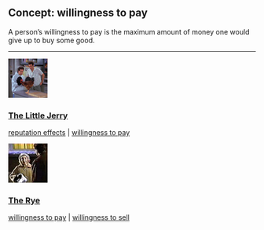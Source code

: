 ## Concept: willingness to pay

A person’s willingness to pay is the maximum amount of money one would give up to buy some good.

<hr>
<div class="clip-listing">
<img src="media/icons/litle_jerry.jpg" alt="The Little Jerry icon">

### [The Little Jerry](/clip/82/)

[reputation effects](/concept/reputation-effects/) | [willingness to pay](/concept/willingness-to-pay/)
</div>

<div class="clip-listing">
<img src="media/icons/marble_rye.jpg" alt="The Rye icon">

### [The Rye](/clip/70/)

[willingness to pay](/concept/willingness-to-pay/) | [willingness to sell](/concept/willingness-to-sell/)
</div>

